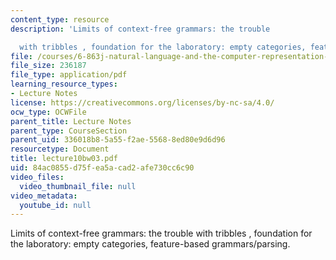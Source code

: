 ```yaml
---
content_type: resource
description: 'Limits of context-free grammars: the trouble

  with tribbles , foundation for the laboratory: empty categories, feature-based grammars/parsing.'
file: /courses/6-863j-natural-language-and-the-computer-representation-of-knowledge-spring-2003/84ac0855d75fea5acad2afe730cc6c90_lecture10bw03.pdf
file_size: 236187
file_type: application/pdf
learning_resource_types:
- Lecture Notes
license: https://creativecommons.org/licenses/by-nc-sa/4.0/
ocw_type: OCWFile
parent_title: Lecture Notes
parent_type: CourseSection
parent_uid: 336018b8-5a55-f2ae-5568-8ed80e9d6d96
resourcetype: Document
title: lecture10bw03.pdf
uid: 84ac0855-d75f-ea5a-cad2-afe730cc6c90
video_files:
  video_thumbnail_file: null
video_metadata:
  youtube_id: null
---
```

Limits of context-free grammars: the trouble
with tribbles , foundation for the laboratory: empty categories, feature-based grammars/parsing.